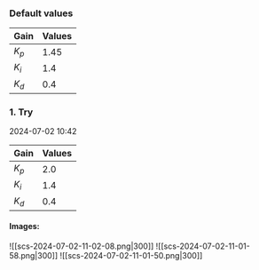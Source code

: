 ### Default values

| Gain  | Values |
| ----- | ------ |
| $K_p$ | 1.45   |
| $K_i$ | 1.4    |
| $K_d$ | 0.4    |

### 1. Try 
2024-07-02 10:42

| Gain  | Values |
| ----- | ------ |
| $K_p$ | 2.0    |
| $K_i$ | 1.4    |
| $K_d$ | 0.4    |
#### Images:

![[scs-2024-07-02-11-02-08.png|300]] ![[scs-2024-07-02-11-01-58.png|300]] ![[scs-2024-07-02-11-01-50.png|300]]